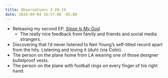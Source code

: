 ```yaml
---
title: Observations 3-29-19
date: 2019-04-04 16:57:00 -05:00
---
```


- Releasing my second EP, [*Sleep Is My God*](https://spencertweedy.bandcamp.com/album/sleep-is-my-god).
	- The really nice feedback from family and friends and social media strangers.
- Discovering that I’d never listened to Neil Young’s self-titled record apart from the hits. Listening and loving it (duh) (via Colin).
- The person on the plane home from LA wearing one of those designer bulletproof vests.
- The person on the plane with football rings on every finger of his right hand.